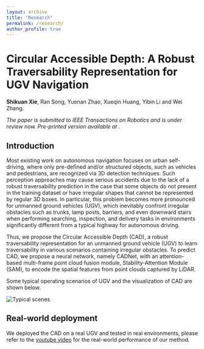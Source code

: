 ```yaml
---
layout: archive
title: "Research"
permalink: /research/
author_profile: true
---
```


# Circular Accessible Depth: A Robust Traversability Representation for UGV Navigation

**Shikuan Xie**, Ran Song, Yuenan Zhao, Xueqin Huang, Yibin Li and Wei Zhang.

*The paper is submitted to IEEE Transactions on Robotics and is under review now. Pre-printed version available at .*

## Introduction

Most existing work on autonomous navigation focuses on urban self-driving, where only pre-defined and/or structured objects, such as vehicles and pedestrians, are recognized via 3D detection techniques. Such perception approaches may cause serious accidents due to the lack of a robust traversability prediction in the case that some objects do not present in the training dataset or have irregular shapes that cannot be represented by regular 3D boxes. In particular, this problem becomes more pronounced for unmanned ground vehicles (UGV), which inevitably confront irregular obstacles such as trunks, lamp posts, barriers, and even downward stairs when performing searching, inspection, and delivery tasks in environments significantly different from a typical highway for autonomous driving.

Thus, we propose the Circular Accessible Depth (CAD), a robust traversability representation for an unmanned ground vehicle (UGV) to learn traversability in various scenarios containing irregular obstacles. To predict CAD, we propose a neural network, namely CADNet, with an attention-based multi-frame point cloud fusion module, Stability-Attention Module (SAM), to encode the spatial features from point clouds captured by LiDAR.

Some typical operating scenarios of UGV and the visualization of CAD are shown below.

![Typical scenes](/images/research_typical_scene.png)

## Real-world deployment

We deployed the CAD on a real UGV and tested in real environments, please refer to the [youtube video](https://youtu.be/pHm4dq6Neyw) for the real-world performance of our method.

